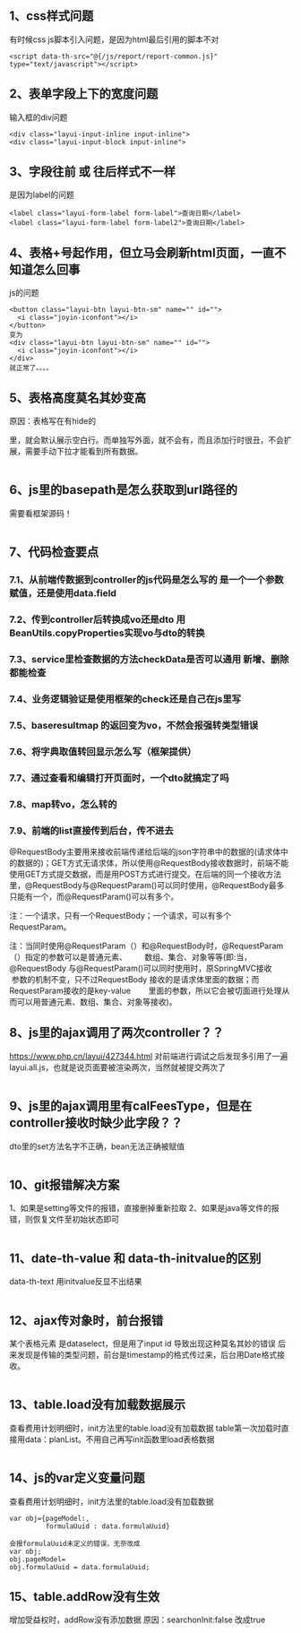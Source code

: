 ## 1、css样式问题  
有时候css js脚本引入问题，是因为html最后引用的脚本不对 
```
<script data-th-src="@{/js/report/report-common.js}" type="text/javascript"></script>
```

## 2、表单字段上下的宽度问题
输入框的div问题
```
<div class="layui-input-inline input-inline">  
<div class="layui-input-block input-inline">
```


## 3、字段往前 或 往后样式不一样
是因为label的问题  
```
<label class="layui-form-label form-label">查询日期</label>  
<label class="layui-form-label form-label2">查询日期</label>  
```

## 4、表格+号起作用，但立马会刷新html页面，一直不知道怎么回事
js的问题  
```
<button class="layui-btn layui-btn-sm" name="" id="">
  <i class="joyin-iconfont"></i>
</button>
变为
<div class="layui-btn layui-btn-sm" name="" id="">
  <i class="joyin-iconfont"></i>
</div>
就正常了。。。。
```


## 5、表格高度莫名其妙变高
原因：表格写在有hide的<div>里，就会默认展示空白行。而单独写外面，就不会有，而且添加行时很丑，不会扩展，需要手动下拉才能看到所有数据。  
```

```

## 6、js里的basepath是怎么获取到url路径的
需要看框架源码！
```

```

## 7、代码检查要点
### 7.1、从前端传数据到controller的js代码是怎么写的  是一个一个参数赋值，还是使用data.field
### 7.2、传到controller后转换成vo还是dto  用BeanUtils.copyProperties实现vo与dto的转换
### 7.3、service里检查数据的方法checkData是否可以通用 新增、删除都能检查
### 7.4、业务逻辑验证是使用框架的check还是自己在js里写
### 7.5、baseresultmap 的返回变为vo，不然会报强转类型错误
### 7.6、将字典取值转回显示怎么写（框架提供）
### 7.7、通过查看和编辑打开页面时，一个dto就搞定了吗
### 7.8、map转vo，怎么转的
### 7.9、前端的list直接传到后台，传不进去
@RequestBody主要用来接收前端传递给后端的json字符串中的数据的(请求体中的数据的)；GET方式无请求体，所以使用@RequestBody接收数据时，前端不能使用GET方式提交数据，而是用POST方式进行提交。在后端的同一个接收方法里，@RequestBody与@RequestParam()可以同时使用，@RequestBody最多只能有一个，而@RequestParam()可以有多个。

注：一个请求，只有一个RequestBody；一个请求，可以有多个RequestParam。

注：当同时使用@RequestParam（）和@RequestBody时，@RequestParam（）指定的参数可以是普通元素、
       数组、集合、对象等等(即:当，@RequestBody 与@RequestParam()可以同时使用时，原SpringMVC接收
       参数的机制不变，只不过RequestBody 接收的是请求体里面的数据；而RequestParam接收的是key-value
       里面的参数，所以它会被切面进行处理从而可以用普通元素、数组、集合、对象等接收)。


## 8、js里的ajax调用了两次controller？？
https://www.php.cn/layui/427344.html
对前端进行调试之后发现多引用了一遍layui.all.js，也就是说页面要被渲染两次，当然就被提交两次了
```

```

## 9、js里的ajax调用里有calFeesType，但是在controller接收时缺少此字段？？
dto里的set方法名字不正确，bean无法正确被赋值
```

```


## 10、git报错解决方案
1、如果是setting等文件的报错，直接删掉重新拉取
2、如果是java等文件的报错，则恢复文件至初始状态即可
```

```

## 11、date-th-value 和 data-th-initvalue的区别
data-th-text
用initvalue反显不出结果
```

```

## 12、ajax传对象时，前台报错
某个表格元素 是dataselect，但是用了input id 导致出现这种莫名其妙的错误
后来发现是传输的类型问题，前台是timestamp的格式传过来，后台用Date格式接收。
```

```

## 13、table.load没有加载数据展示
查看费用计划明细时，init方法里的table.load没有加载数据
table第一次加载时直接用data：planList。不用自己再写init函数里load表格数据
```

```

## 14、js的var定义变量问题
查看费用计划明细时，init方法里的table.load没有加载数据
```
var obj={pageModel:,
         formulaUuid : data.formulaUuid}
         
会报formulaUuid未定义的错误，无奈改成
var obj;
obj.pageModel=
obj.formulaUuid = data.formulaUuid;

```


## 15、table.addRow没有生效
增加受益权时，addRow没有添加数据
原因：searchonInit:false  改成true
```

```
